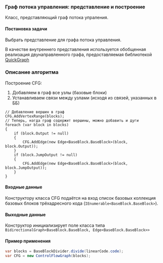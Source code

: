 ### Граф потока управления: представление и построение 

Класс, представляющий граф потока упраления.

#### Постановка задачи

Выбрать представление для графа потока управления. 

В качестве внутреннего представления используется обобщенная реализация 
двунаправленного графа, предоставляемая библиотекой 
[QuickGraph](https://quickgraph.codeplex.com/)

### Описание алгоритма

Построение CFG: 

1. Добавляем в граф все узлы (базовые блоки)
2. Устанавливаем связи между узлами (исходя из связей, указанных в ББ)

```
// Добавление вершин в граф
CFG.AddVertexRange(blocks);
// Теперь, когда граф содержит вершины, можно добавить и дуги
foreach (var block in blocks)
{
    if (block.Output != null)
    {
        CFG.AddEdge(new Edge<BaseBlock.BaseBlock>(block, block.Output));
    }
    if (block.JumpOutput != null)
    {
        CFG.AddEdge(new Edge<BaseBlock.BaseBlock>(block, block.JumpOutput));
    }
}
```

#### Входные данные

Конструктору класса CFG подаётся на вход список базовых коллекция базовых блоков 
трёхадресного кода (`IEnumerable<BaseBlock.BaseBlock>`).

#### Выходные данные 

Конструктор инициализирует поле класса типа `BidirectionalGraph<BaseBlock.BaseBlock, Edge<BaseBlock.BaseBlock>>`

#### Пример применения  

```cs
var blocks = BaseBlockDivider.divide(linearCode.code);
var CFG = new ControlFlowGraph(blocks);
```



